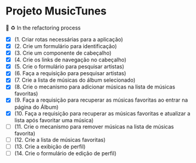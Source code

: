 # Projeto MusicTunes

:construction: 
:recycle: In the refactoring process

- [x] (1. Criar rotas necessárias para a aplicação)
- [x] (2. Crie um formulário para identificação)
- [x] (3. Crie um componente de cabeçalho)
- [x] (4. Crie os links de navegação no cabeçalho)
- [x] (5. Crie o formulário para pesquisar artistas)
- [x] (6. Faça a requisição para pesquisar artistas)
- [x] (7. Crie a lista de músicas do álbum selecionado)
- [x] (8. Crie o mecanismo para adicionar músicas na lista de músicas favoritas)
- [x] (9. Faça a requisição para recuperar as músicas favoritas ao entrar na página do Álbum)
- [x] (10. Faça a requisição para recuperar as músicas favoritas e atualizar a lista após favoritar uma música)
- [ ] (11. Crie o mecanismo para remover músicas na lista de músicas favorita)
- [ ] (12. Crie a lista de músicas favoritas)
- [ ] (13. Crie a exibição de perfil)
- [ ] (14. Crie o formulário de edição de perfil)
